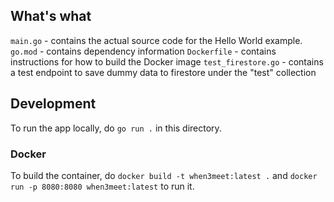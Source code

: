 ## What's what
`main.go` - contains the actual source code for the Hello World example.
`go.mod` - contains dependency information
`Dockerfile` - contains instructions for how to build the Docker image
`test_firestore.go` - contains a test endpoint
 to save dummy data to firestore under the
  "test" collection

## Development
To run the app locally, do `go run .` in this directory.

### Docker
To build the container, do `docker build -t when3meet:latest .` and `docker run -p 8080:8080 when3meet:latest` to run it.